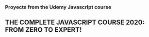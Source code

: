 ### Proyects from the Udemy Javascript course
## THE COMPLETE JAVASCRIPT COURSE 2020: FROM ZERO TO EXPERT!
